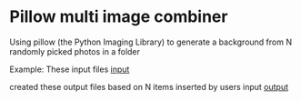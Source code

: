 # Pillow multi image combiner
Using pillow (the Python Imaging Library) to generate a background from N randomly picked photos in a folder

Example:
These input files
[input](path%20with%20spaces/data/input)

created these output files based on N items inserted by users input
[output](path%20with%20spaces/data/output)
